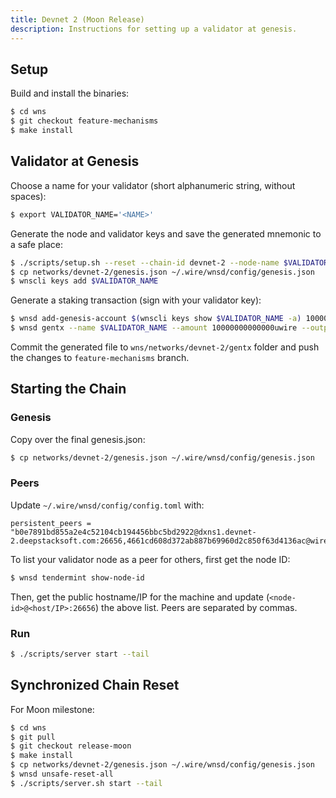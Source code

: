 ```yaml
---
title: Devnet 2 (Moon Release)
description: Instructions for setting up a validator at genesis.
---
```


## Setup

Build and install the binaries:

```bash
$ cd wns
$ git checkout feature-mechanisms
$ make install
```

## Validator at Genesis

Choose a name for your validator (short alphanumeric string, without spaces):

```bash
$ export VALIDATOR_NAME='<NAME>'
```

Generate the node and validator keys and save the generated mnemonic to a safe place:

```bash
$ ./scripts/setup.sh --reset --chain-id devnet-2 --node-name $VALIDATOR_NAME
$ cp networks/devnet-2/genesis.json ~/.wire/wnsd/config/genesis.json
$ wnscli keys add $VALIDATOR_NAME
```

Generate a staking transaction (sign with your validator key):

```bash
$ wnsd add-genesis-account $(wnscli keys show $VALIDATOR_NAME -a) 100000000000000uwire
$ wnsd gentx --name $VALIDATOR_NAME --amount 10000000000000uwire --output-document $VALIDATOR_NAME.json
```

Commit the generated file to `wns/networks/devnet-2/gentx` folder and push the changes to `feature-mechanisms` branch.

## Starting the Chain

### Genesis

Copy over the final genesis.json:

```bash
$ cp networks/devnet-2/genesis.json ~/.wire/wnsd/config/genesis.json
```

### Peers

Update `~/.wire/wnsd/config/config.toml` with:

```text
persistent_peers = "b0e7891bd855a2e4c52104cb194456bbc5bd2922@dxns1.devnet-2.deepstacksoft.com:26656,4661cd608d372ab887b69960d2c850f63d4136ac@wire0.vaasl.io:26656,0d103010b049ca9fd675878390289dffc068f4d1@134.122.84.173:26656"
```

To list your validator node as a peer for others, first get the node ID:

```bash
$ wnsd tendermint show-node-id
```

Then, get the public hostname/IP for the machine and update (`<node-id>@<host/IP>:26656`) the above list. Peers are separated by commas.

### Run

```bash
$ ./scripts/server start --tail
```

## Synchronized Chain Reset

For Moon milestone:

```bash
$ cd wns
$ git pull
$ git checkout release-moon
$ make install
$ cp networks/devnet-2/genesis.json ~/.wire/wnsd/config/genesis.json
$ wnsd unsafe-reset-all
$ ./scripts/server.sh start --tail
```
